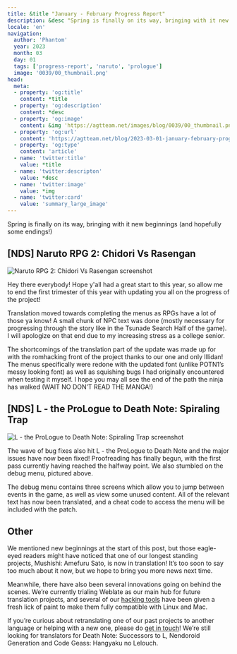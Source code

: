 ```yaml
---
title: &title "January - February Progress Report"
description: &desc "Spring is finally on its way, bringing with it new beginnings (and hopefully some endings!)"
locale: 'en'
navigation:
  author: 'Phantom'
  year: 2023
  month: 03
  day: 01
  tags: ['progress-report', 'naruto', 'prologue']
  image: '0039/00_thumbnail.png'
head:
  meta:
  - property: 'og:title'
    content: *title
  - property: 'og:description'
    content: *desc
  - property: 'og:image'
    content: &img 'https://agtteam.net/images/blog/0039/00_thumbnail.png'
  - property: 'og:url'
    content: 'https://agtteam.net/blog/2023-03-01-january-february-progress-report'
  - property: 'og:type'
    content: 'article'
  - name: 'twitter:title'
    value: *title
  - name: 'twitter:descripton'
    value: *desc
  - name: 'twitter:image'
    value: *img
  - name: 'twitter:card'
    value: 'summary_large_image'
---
```


Spring is finally on its way, bringing with it new beginnings (and hopefully some endings!)

## [NDS] Naruto RPG 2: Chidori Vs Rasengan

![Naruto RPG 2: Chidori Vs Rasengan screenshot](/images/blog/0039/710600238627422208_0.png)

Hey there everybody! Hope y'all had a great start to this year, so allow me to end the first trimester of this year with updating you all on the progress of the project!

Translation moved towards completing the menus as RPGs have a lot of those ya know! A small chunk of NPC text was done (mostly necessary for progressing through the story like in the Tsunade Search Half of the game). I will apologize on that end due to my increasing stress as a college senior.

The shortcomings of the translation part of the update was made up for with the romhacking front of the project thanks to our one and only Illidan! The menus specifically were redone with the updated font (unlike POTN1’s messy looking font) as well as squishing bugs I had originally encountered when testing it myself. I hope you may all see the end of the path the ninja has walked (WAIT NO DON’T READ THE MANGA!)  


## [NDS] L - the ProLogue to Death Note: Spiraling Trap

![L - the ProLogue to Death Note: Spiraling Trap screenshot](/images/blog/0039/710600238627422208_1.png)

The wave of bug fixes also hit L - the ProLogue to Death Note and the major issues have now been fixed! Proofreading has finally begun, with the first pass currently having reached the halfway point. We also stumbled on the debug menu, pictured above. 

The debug menu contains three screens which allow you to jump between events in the game, as well as view some unused content. All of the relevant text has now been translated, and a cheat code to access the menu will be included with the patch.


## Other

We mentioned new beginnings at the start of this post, but those eagle-eyed readers might have noticed that one of our longest standing projects, Mushishi: Amefuru Sato, is now in translation! It’s too soon to say too much about it now, but we hope to bring you more news next time.

Meanwhile, there have also been several innovations going on behind the scenes. We’re currently trialing Weblate as our main hub for future translation projects, and several of our [hacking tools](https://github.com/orgs/AGTTeam/repositories) have been given a fresh lick of paint to make them fully compatible with Linux and Mac.

If you’re curious about retranslating one of our past projects to another language or helping with a new one, please do [get in touch](https://discord.com/invite/xtVzrEk)! We’re still looking for translators for Death Note: Successors to L, Nendoroid Generation and Code Geass: Hangyaku no Lelouch.

